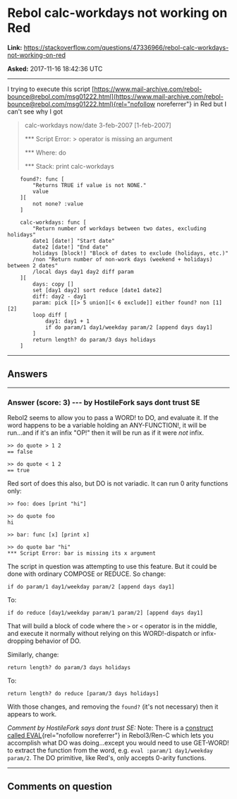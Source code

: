 # Rebol calc-workdays not working on Red

**Link:**
<https://stackoverflow.com/questions/47336966/rebol-calc-workdays-not-working-on-red>

**Asked:** 2017-11-16 18:42:36 UTC

------------------------------------------------------------------------

I trying to execute this script
[https://www.mail-archive.com/rebol-bounce@rebol.com/msg01222.html](https://www.mail-archive.com/rebol-bounce@rebol.com/msg01222.html){rel="nofollow noreferrer"}
in Red but I can\'t see why I got

> calc-workdays now/date 3-feb-2007 \[1-feb-2007\]
>
> \*\*\* Script Error: \> operator is missing an argument
>
> \*\*\* Where: do
>
> \*\*\* Stack: print calc-workdays

        found?: func [
            "Returns TRUE if value is not NONE."
            value
        ][
            not none? :value
        ]

        calc-workdays: func [
            "Return number of workdays between two dates, excluding holidays"
            date1 [date!] "Start date"
            date2 [date!] "End date"
            holidays [block!] "Block of dates to exclude (holidays, etc.)"
            /non "Return number of non-work days (weekend + holidays) between 2 dates"
            /local days day1 day2 diff param
        ][
            days: copy []
            set [day1 day2] sort reduce [date1 date2]
            diff: day2 - day1
            param: pick [[> 5 union][< 6 exclude]] either found? non [1][2]
            loop diff [
                day1: day1 + 1
                if do param/1 day1/weekday param/2 [append days day1]
            ]
            return length? do param/3 days holidays
        ]

------------------------------------------------------------------------

## Answers

------------------------------------------------------------------------

### Answer (score: 3) --- by HostileFork says dont trust SE

Rebol2 seems to allow you to pass a WORD! to DO, and evaluate it. If the
word happens to be a variable holding an ANY-FUNCTION!, it will be
run\...and if it\'s an infix \"OP!\" then it will be run as if it were
*not* infix.

    >> do quote > 1 2
    == false

    >> do quote < 1 2
    == true

Red sort of does this also, but DO is not variadic. It can run 0 arity
functions only:

    >> foo: does [print "hi"]

    >> do quote foo
    hi    

    >> bar: func [x] [print x]

    >> do quote bar "hi"
    *** Script Error: bar is missing its x argument

The script in question was attempting to use this feature. But it could
be done with ordinary COMPOSE or REDUCE. So change:

    if do param/1 day1/weekday param/2 [append days day1]

To:

    if do reduce [day1/weekday param/1 param/2] [append days day1]

That will build a block of code where the `>` or `<` operator is in the
middle, and execute it normally without relying on this WORD!-dispatch
or infix-dropping behavior of DO.

Similarly, change:

    return length? do param/3 days holidays

To:

    return length? do reduce [param/3 days holidays]

With those changes, and removing the `found?` (it\'s not necessary) then
it appears to work.

*Comment by HostileFork says dont trust SE:* Note: There is a [construct
called
EVAL](https://forum.rebol.info/t/meet-the-eval-native/311){rel="nofollow noreferrer"}
in Rebol3/Ren-C which lets you accomplish what DO was doing\...except
you would need to use GET-WORD! to extract the function from the word,
e.g. `eval :param/1 day1/weekday param/2`. The DO primitive, like
Red\'s, only accepts 0-arity functions.

------------------------------------------------------------------------

## Comments on question
